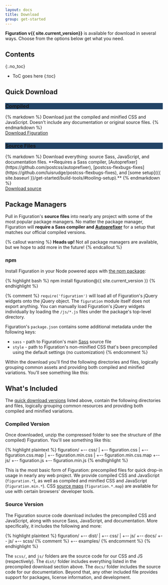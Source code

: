 ```yaml
---
layout: docs
title: Download
group: get-started
---
```


**Figuration v{{ site.current_version}}** is available for download in several ways. Choose from the options below get what you need.

## Contents
{:.no_toc}

* ToC goes here
{:toc}

## Quick Download

<div data-cfw="equalize" data-cfw-equalize-target=".card-block">
  <div class="row margin-t-2" data-cfw="equalize" data-cfw-equalize-target=".card-footer">
    <div class="col-sm-6">
      <div class="card card-download">
        <h3 class="h4 card-header card-inverse margin-b-0" style="background-color: #246;">Compiled</h3>
        <div class="card-block">
{% markdown %}
Download just the compiled and minified CSS and JavaScript. Doesn't include any documentation or original source files.
{% endmarkdown %}
        </div>
        <div class="card-footer text-sm-center">
<a href="{{ site.download.dist }}" class="btn btn-info" onclick="ga('send', 'event', 'Get Started', 'Download', 'Download compiled {{ site.current_version }}');">Download Figuration</a>
        </div> <!-- /.card-footer -->
      </div> <!-- /.card -->
    </div>
    <div class="col-sm-6">
      <div class="card card-download">
        <h3 class="h4 card-header card-inverse margin-b-0" style="background-color: #246;">Source Files</h3>
        <div class="card-block">
{% markdown %}
Download everything: source Sass, JavaScript, and documentation files. **Requires a Sass compiler, [Autoprefixer](https://github.com/postcss/autoprefixer), [postcss-flexbugs-fixes](https://github.com/luisrudge/postcss-flexbugs-fixes), and [some setup]({{ site.baseurl }}/get-started/build-tools/#tooling-setup).**
{% endmarkdown %}
        </div>
        <div class="card-footer text-sm-center">
<a href="{{ site.download.source }}" class="btn" onclick="ga('send', 'event', 'Get Started', 'Download', 'Download source {{ site.current_version }}');">Download source</a>
        </div> <!-- /.card-footer -->
      </div> <!-- /.card -->
    </div>  <!-- /.col -->
  </div> <!-- /.row -->
</div>

## Package Managers

Pull in Figuration's **source files** into nearly any project with some of the most popular package managers. No matter the package manager, Figuration will **require a Sass compiler and [Autoprefixer](https://github.com/postcss/autoprefixer)** for a setup that matches our official compiled versions.

{% callout warning %}
**Heads up!** Not all package managers are available, but we hope to add more in the future!
{% endcallout %}

### npm

Install Figuration in your Node powered apps with [the npm package](https://www.npmjs.org/package/figuration):

{% highlight bash %}
npm install figuration@{{ site.current_version }}
{% endhighlight %}

{% comment %}
`require('figuration')` will load all of Figuration's jQuery widgets onto the jQuery object. The `figuration` module itself does not export anything. You can manually load Figuration's jQuery widgets individually by loading the `/js/*.js` files under the package's top-level directory.

Figuration's `package.json` contains some additional metadata under the following keys:

- `sass` - path to Figuration's main [Sass](http://sass-lang.com/) source file
- `style` - path to Figuration's non-minified CSS that's been precompiled using the default settings (no customization)
{% endcomment %}

Within the download you'll find the following directories and files, logically grouping common assets and providing both compiled and minified variations. You'll see something like this:

## What's Included

The [quick download versions](#quick-download) listed above, contain the following directories and files, logically grouping common resources and providing both compiled and minified variations.

### Compiled Version

Once downloaded, unzip the compressed folder to see the structure of (the compiled) Figuration. You'll see something like this:

{% highlight plaintext %}
figuration/
+-- css/
|   +-- figuration.css
|   +-- figuration.css.map
|   +-- figuration.min.css
|   +-- figuration.min.css.map
+-- js/
    +-- figuration.js
    +-- figuration.min.js
{% endhighlight %}

This is the most basic form of Figuration: precompiled files for quick drop-in usage in nearly any web project. We provide compiled CSS and JavaScript (`figuration.*`), as well as compiled and minified CSS and JavaScript (`figuration.min.*`). CSS <a href="https://developer.chrome.com/devtools/docs/css-preprocessors">source maps</a> (`figuration.*.map`) are available for use with certain browsers' developer tools.

### Source Version

The Figuration source code download includes the precompiled CSS and JavaScript, along with source Sass, JavaScript, and documentation. More specifically, it includes the following and more:

{% highlight plaintext %}
figuration/
+-- dist/
|   +-- css/
|   +-- js/
+-- docs/
+-- js/
+-- scss/
{% comment %}
    +-- examples/
{% endcomment %}
{% endhighlight %}

The `scss/`, and `js/` folders are the source code for our CSS and JS (respectively). The `dist/` folder includes everything listed in the precompiled download section above. The `docs/` folder includes the source code for our documentation. Beyond that, any other included file provides support for packages, license information, and development.
